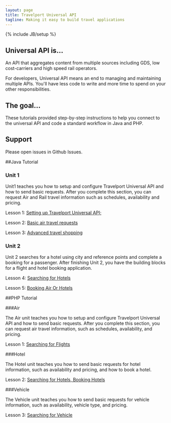 ```yaml
---
layout: page
title: Travelport Universal API
tagline: Making it easy to build travel applications
---
```

{% include JB/setup %}

## Universal API is...

An API that aggregates content from multiple sources including GDS, low cost-carriers and high speed rail operators.

For developers, Universal API means an end to managing and maintaining multiple APIs. You'll have less code to write and more time to spend on your other responsibilities.

## The goal…

These tutorials provided step-by-step instructions to help you connect to the universal API and code a standard workflow in Java and PHP.

## Support

Please open issues in Github Issues.

<!--<p align="center">
<br/>
<img src="images/TP-new-logo.jpg"/>
<br/>
</p>-->

##Java Tutorial

### Unit 1

Unit1 teaches you how to setup and configure Travelport Universal API and how to send basic requests.  After you complete this section, you can request Air and Rail travel information such as schedules, availability and pricing.

Lesson 1: [Setting up Travelport Universal API;](lesson_1-1.html)
	
Lesson 2: [Basic air travel requests](lesson_1-2.html)
	
Lesson 3: [Advanced travel shopping](lesson_1-3.html)
	

### Unit 2

Unit 2 searches for a hotel using city and reference points and complete a booking for a passenger. After finishing Unit 2, you have the building blocks for a flight and hotel booking application.

Lesson 4: [Searching for Hotels](lesson_2-4.html)

Lesson 5: [Booking Air Or Hotels](lesson_2-5.html)



##PHP Tutorial

###Air

The Air unit teaches you how to setup and configure Travelport Universal API and how to send basic requests. After you complete this section, you can request air travel information, such as schedules, availability, and pricing.

Lesson 1: [Searching for Flights](lesson_3-6.html)

###Hotel

The Hotel unit teaches you how to send basic requests for hotel information, such as availability and pricing, and how to book a hotel.

Lesson 2: [Searching for Hotels, Booking Hotels](lesson_3-7.html)

###Vehicle

The Vehicle unit teaches you how to send basic requests for vehicle information, such as availability, vehicle type, and pricing.

Lesson 3: [Searching for Vehicle](lesson_3-8.html)


<!--
## Get started
Proceed to Unit 1, Lesson 1: [Setting up to work with the Travelport Universal API; ](lesson_1-1.html)
-->

<!-- 
## Blog Posts

<ul class="posts">
  {% for post in site.posts %}
    <li><span>{{ post.date | date_to_string }}</span> &raquo; <a href="{{ BASE_PATH }}{{ post.url }}">{{ post.title }}</a></li>
  {% endfor %}
</ul>

## This Website

This website is part of a larger system, [GitHub](http://www.github.com), that allows to make your own copy of this website and the tutorial code, raise issues or comment about the code or documentation, make your own changes and have the "pulled" into this tutorial by the authors, and read the work of many others who are using the site.

-->
<!--% include JB/comments %}-->
<!--{% include JB/analytics %}-->
